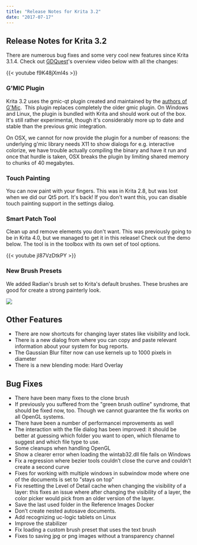 ```yaml
---
title: "Release Notes for Krita 3.2"
date: "2017-07-17"
---
```


## Release Notes for Krita 3.2

There are numerous bug fixes and some very cool new features since Krita 3.1.4. Check out [GDQuest](http://gdquest.com/)'s overview video below with all the changes:

{{< youtube f9K48jXml4s >}}

### G'MIC Plugin

Krita 3.2 uses the gmic-qt plugin created and maintained by the [authors of G'Mic](http://gmic.eu/).  This plugin replaces completely the older gmic plugin. On Windows and Linux, the plugin is bundled with Krita and should work out of the box. It's still rather experimental, though it's considerably more up to date and stable than the previous gmic integration.

On OSX, we cannot for now provide the plugin for a number of reasons: the underlying g'mic library needs X11 to show dialogs for e.g. interactive colorize, we have trouble actually compiling the binary and have it run and once that hurdle is taken, OSX breaks the plugin by limiting shared memory to chunks of 40 megabytes.

### Touch Painting

You can now paint with your fingers. This was in Krita 2.8, but was lost when we did our Qt5 port. It's back! If you don't want this, you can disable touch painting support in the settings dialog.

### Smart Patch Tool

Clean up and remove elements you don't want. This was previously going to be in Krita 4.0, but we managed to get it in this release! Check out the demo below. The tool is in the toolbox with its own set of tool options.

{{< youtube jI87VzDtkPY >}}

### New Brush Presets

We added Radian's brush set to Krita's default brushes. These brushes are good for create a strong painterly look.

[![](../images/updated_presets_rad-478x1024.jpg)](https://krita.org/wp-content/uploads/2017/07/updated_presets_rad.jpg)

## Other Features

- There are now shortcuts for changing layer states like visibility and lock.
- There is a new dialog from where you can copy and paste relevant information about your system for bug reports.
- The Gaussian Blur filter now can use kernels up to 1000 pixels in diameter
- There is a new blending mode: Hard Overlay

## Bug Fixes

- There have been many fixes to the clone brush
- If previously you suffered from the "green brush outline" syndrome, that should be fixed now, too. Though we cannot guarantee the fix works on all OpenGL systems.
- There have been a number of performancei mprovements as well
- The interaction with the file dialog has been improved: it should be better at guessing which folder you want to open, which filename to suggest and which file type to use.
- Some cleanups when handling OpenGL
- Show a clearer error when loading the wintab32.dll file fails on Windows
- Fix a regression where bezier tools couldn’t close the curve and couldn’t create a second curve
- Fixes for working with multiple windows in subwindow mode where one of the documents is set to "stays on top"
- Fix resetting the Level of Detail cache when changing the visibility of a layer: this fixes an issue where after changing the visibility of a layer, the color picker would pick from an older version of the layer.
- Save the last used folder in the Reference Images Docker
- Don’t create nested autosave documents.
- Add recognizing uc-logic tablets on Linux
- Improve the stabilizer
- Fix loading a custom brush preset that uses the text brush
- Fixes to saving jpg or png images without a transparency channel
